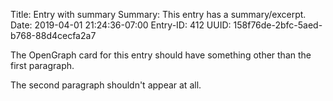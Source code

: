Title: Entry with summary
Summary: This entry has a summary/excerpt.
Date: 2019-04-01 21:24:36-07:00
Entry-ID: 412
UUID: 158f76de-2bfc-5aed-b768-88d4cecfa2a7

The OpenGraph card for this entry should have something other than the first paragraph.

The second paragraph shouldn't appear at all.
